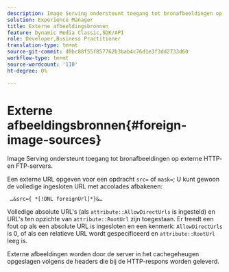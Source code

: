 ```yaml
---
description: Image Serving ondersteunt toegang tot bronafbeeldingen op externe HTTP- en FTP-servers.
solution: Experience Manager
title: Externe afbeeldingsbronnen
feature: Dynamic Media Classic,SDK/API
role: Developer,Business Practitioner
translation-type: tm+mt
source-git-commit: d0bc88f55f857762b3bab4c76d1e3f3dd2733d60
workflow-type: tm+mt
source-wordcount: '110'
ht-degree: 0%

---
```



# Externe afbeeldingsbronnen{#foreign-image-sources}

Image Serving ondersteunt toegang tot bronafbeeldingen op externe HTTP- en FTP-servers.

Een externe URL opgeven voor een opdracht `src=` of `mask=`; U kunt gewoon de volledige ingesloten URL met accolades afbakenen:

` …&src={ *[!DNL foreignUrl]*}&…`

Volledige absolute URL&#39;s (als `attribute::AllowDirectUrls` is ingesteld) en URL&#39;s ten opzichte van `attribute::RootUrl` zijn toegestaan. Er treedt een fout op als een absolute URL is ingesloten en een kenmerk: `AllowDirectUrls` is 0, of als een relatieve URL wordt gespecificeerd en `attribute::RootUrl` leeg is.

Externe afbeeldingen worden door de server in het cachegeheugen opgeslagen volgens de headers die bij de HTTP-respons worden geleverd.
